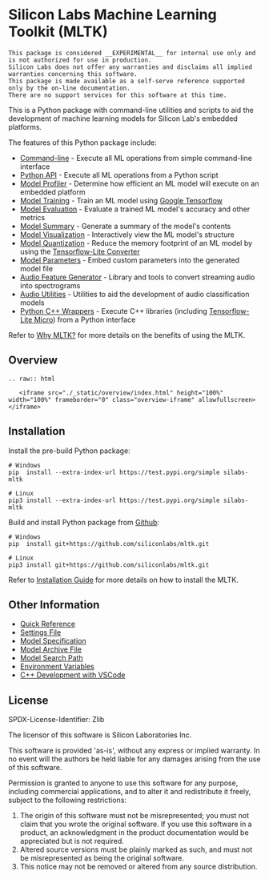 Silicon Labs Machine Learning Toolkit (MLTK)
==============================================

```{warning} 
This package is considered __EXPERIMENTAL__ for internal use only and is not authorized for use in production.
Silicon Labs does not offer any warranties and disclaims all implied warranties concerning this software.
This package is made available as a self-serve reference supported only by the on-line documentation.
There are no support services for this software at this time.
```

This is a Python package with command-line utilities and scripts to aid the development 
of machine learning models for Silicon Lab's embedded platforms.

The features of this Python package include:
- [Command-line](./docs/command_line.md) - Execute all ML operations from simple command-line interface
- [Python API](./docs/python_api/python_api.md) - Execute all ML operations from a Python script
- [Model Profiler](./docs/guides/model_profiler.md) - Determine how efficient an ML model will execute on an embedded platform
- [Model Training](./docs/guides/model_training.md) - Train an ML model using [Google Tensorflow](https://www.tensorflow.org/)
- [Model Evaluation](./docs/guides/model_evaluation.md) - Evaluate a trained ML model's accuracy and other metrics
- [Model Summary](./docs/guides/model_summary.md) - Generate a summary of the model's contents
- [Model Visualization](./docs/guides/model_visualizer.md) - Interactively view the ML model's structure 
- [Model Quantization](./docs/guides/model_quantization.md) - Reduce the memory footprint of an ML model by using the [Tensorflow-Lite Converter](https://www.tensorflow.org/lite/convert)
- [Model Parameters](./docs/guides/model_parameters.md) - Embed custom parameters into the generated model file
- [Audio Feature Generator](./docs/audio/audio_feature_generator.md) - Library and tools to convert streaming audio into spectrograms
- [Audio Utilities](./docs/audio/audio_utilities.md) - Utilities to aid the development of audio classification models
- [Python C++ Wrappers](./docs/other/repository_overview.md) - Execute C++ libraries (including [Tensorflow-Lite Micro](https://github.com/tensorflow/tflite-micro)) from a Python interface


Refer to [Why MLTK?](./docs/why_mltk.md) for more details on the benefits of using the MLTK.


## Overview

```{eval-rst}
.. raw:: html

   <iframe src="./_static/overview/index.html" height="100%" width="100%" frameborder="0" class="overview-iframe" allowfullscreen></iframe>
```


## Installation

Install the pre-build Python package:

```shell
# Windows
pip  install --extra-index-url https://test.pypi.org/simple silabs-mltk

# Linux
pip3 install --extra-index-url https://test.pypi.org/simple silabs-mltk
```

Build and install Python package from [Github](https://github.com/siliconlabs/mltk):

```shell
# Windows
pip  install git+https://github.com/siliconlabs/mltk.git

# Linux
pip3 install git+https://github.com/siliconlabs/mltk.git
```

Refer to [Installation Guide](./docs/installation.md) for more details on how to install the MLTK.


## Other Information

- [Quick Reference](./docs/other/quick_reference.md)
- [Settings File](./docs/other/settings_file.md)
- [Model Specification](./docs/guides/model_specification.md)
- [Model Archive File](./docs/guides/model_archive.md)
- [Model Search Path](./docs/guides/model_search_path.md)
- [Environment Variables](./docs/other/environment_variables.md)
- [C++ Development with VSCode](./docs/other/cpp_development_with_vscode.md)

## License

SPDX-License-Identifier: Zlib

The licensor of this software is Silicon Laboratories Inc.

This software is provided 'as-is', without any express or implied
warranty. In no event will the authors be held liable for any damages
arising from the use of this software.

Permission is granted to anyone to use this software for any purpose,
including commercial applications, and to alter it and redistribute it
freely, subject to the following restrictions:

1. The origin of this software must not be misrepresented; you must not
   claim that you wrote the original software. If you use this software
   in a product, an acknowledgment in the product documentation would be
   appreciated but is not required.
2. Altered source versions must be plainly marked as such, and must not be
   misrepresented as being the original software.
3. This notice may not be removed or altered from any source distribution.